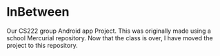 InBetween
=========

Our CS222 group Android app Project. 
This was originally made using a school Mercurial repository. 
Now that the class is over, I have moved the project to this repository.

